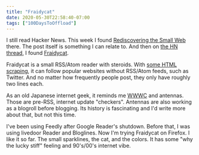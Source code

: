 ```yaml
---
title: "Fraidycat"
date: 2020-05-30T22:58:40-07:00
tags: ["100DaysToOffload"]
---
```


I still read Hacker News. This week I found [Rediscovering the Small Web](https://neustadt.fr/essays/the-small-web/) there. The post itself is something I can relate to. And then on [the HN thread](https://news.ycombinator.com/item?id=23326329), I found [Fraidycat](https://fraidyc.at/).

Fraidycat is a small RSS/Atom reader with steroids. With [some HTML scraping](https://github.com/kickscondor/fraidycat/blob/9e3b782b0ab086b82f64aa6548c79530ccf593dc/defs/social.json), it can follow popular websites without RSS/Atom feeds, such as Twitter. And no matter how frequently people post, they only have roughly two lines each.

As an old Japanese internet geek, it reminds me [WWWC](https://www.nakka.com/wwwc/) and antennas. Those are pre-RSS, internet update "checkers". Antennas are also working as a blogroll before blogging. Its history is fascinating and I'd write more about that, but not this time.

I've been using Feedly after Google Reader's shutdown. Before that, I was using livedoor Reader and Bloglines. Now I'm trying Fraidycat on Firefox. I like it so far. The small sparklines, the cat, and the colors. It has some "why the lucky stiff" feeling and 90's/00's internet vibe.

